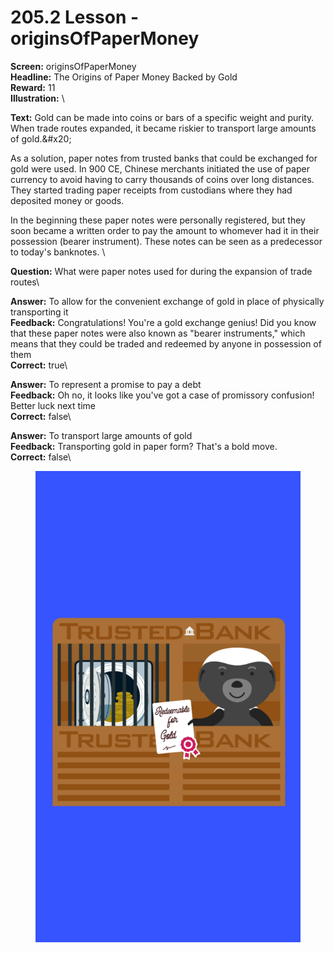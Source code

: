 # 205.2 Lesson - originsOfPaperMoney

**Screen:** originsOfPaperMoney\
**Headline:** The Origins of Paper Money Backed by Gold\
**Reward:** 11\
**Illustration:** \

**Text:** Gold can be made into coins or bars of a specific weight and purity. When trade routes expanded, it became riskier to transport large amounts of gold.&amp;#x20;

As a solution, paper notes from trusted banks that could be exchanged for gold were used. In 900 CE, Chinese merchants initiated the use of paper currency to avoid having to carry thousands of coins over long distances. They started trading paper receipts from custodians where they had deposited money or goods.

In the beginning these paper notes were personally registered, but they soon became a written order to pay the amount to whomever had it in their possession (bearer instrument). These notes can be seen as a predecessor to today&#x27;s banknotes.
\

**Question:** What were paper notes used for during the expansion of trade routes\

**Answer:** To allow for the convenient exchange of gold in place of physically transporting it\
**Feedback:** Congratulations! You&#x27;re a gold exchange genius! Did you know that these paper notes were also known as &quot;bearer instruments,&quot; which means that they could be traded and redeemed by anyone in possession of them\
**Correct:** true\

**Answer:** To represent a promise to pay a debt\
**Feedback:** Oh no, it looks like you&#x27;ve got a case of promissory confusion! Better luck next time\
**Correct:** false\

**Answer:** To transport large amounts of gold\
**Feedback:** Transporting gold in paper form? That&#x27;s a bold move.\
**Correct:** false\


<figure><img src="../.gitbook/assets/205-02.png" alt=""><figcaption></figcaption></figure>

